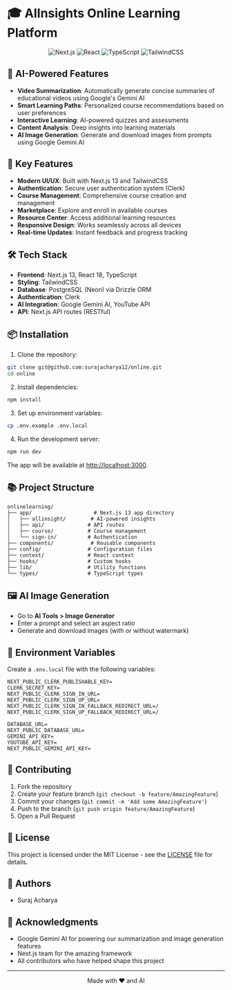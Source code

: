 # 🎓 AIInsights Online Learning Platform

<div align="center">
  <img src="https://img.shields.io/badge/Next.js-13-black?style=for-the-badge&logo=next.js&logoColor=white" alt="Next.js"/>
  <img src="https://img.shields.io/badge/React-18-blue?style=for-the-badge&logo=react&logoColor=white" alt="React"/>
  <img src="https://img.shields.io/badge/TypeScript-5-blue?style=for-the-badge&logo=typescript&logoColor=white" alt="TypeScript"/>
  <img src="https://img.shields.io/badge/TailwindCSS-3-38B2AC?style=for-the-badge&logo=tailwind-css&logoColor=white" alt="TailwindCSS"/>
</div>

## 🤖 AI-Powered Features

- **Video Summarization**: Automatically generate concise summaries of educational videos using Google's Gemini AI
- **Smart Learning Paths**: Personalized course recommendations based on user preferences
- **Interactive Learning**: AI-powered quizzes and assessments
- **Content Analysis**: Deep insights into learning materials
- **AI Image Generation**: Generate and download images from prompts using Google Gemini AI

## 🚀 Key Features

- **Modern UI/UX**: Built with Next.js 13 and TailwindCSS
- **Authentication**: Secure user authentication system (Clerk)
- **Course Management**: Comprehensive course creation and management
- **Marketplace**: Explore and enroll in available courses
- **Resource Center**: Access additional learning resources
- **Responsive Design**: Works seamlessly across all devices
- **Real-time Updates**: Instant feedback and progress tracking

## 🛠️ Tech Stack

- **Frontend**: Next.js 13, React 18, TypeScript
- **Styling**: TailwindCSS
- **Database**: PostgreSQL (Neon) via Drizzle ORM
- **Authentication**: Clerk
- **AI Integration**: Google Gemini AI, YouTube API
- **API**: Next.js API routes (RESTful)

## 📦 Installation

1. Clone the repository:

```bash
git clone git@github.com:surajacharya12/online.git
cd online
```

2. Install dependencies:

```bash
npm install
```

3. Set up environment variables:

```bash
cp .env.example .env.local
```

4. Run the development server:

```bash
npm run dev
```

The app will be available at [http://localhost:3000](http://localhost:3000).

## 📚 Project Structure

```
onlinelearning/
├── app/                    # Next.js 13 app directory
│   ├── allinsight/        # AI-powered insights
│   ├── api/              # API routes
│   ├── course/           # Course management
│   └── sign-in/          # Authentication
├── components/            # Reusable components
├── config/               # Configuration files
├── context/              # React context
├── hooks/                # Custom hooks
├── lib/                  # Utility functions
└── types/                # TypeScript types
```

## 🖼️ AI Image Generation

- Go to **AI Tools > Image Generator**
- Enter a prompt and select an aspect ratio
- Generate and download images (with or without watermark)

## 🔧 Environment Variables

Create a `.env.local` file with the following variables:

```env
NEXT_PUBLIC_CLERK_PUBLISHABLE_KEY=
CLERK_SECRET_KEY=
NEXT_PUBLIC_CLERK_SIGN_IN_URL=
NEXT_PUBLIC_CLERK_SIGN_UP_URL=
NEXT_PUBLIC_CLERK_SIGN_IN_FALLBACK_REDIRECT_URL=/
NEXT_PUBLIC_CLERK_SIGN_UP_FALLBACK_REDIRECT_URL=/

DATABASE_URL=
NEXT_PUBLIC_DATABASE_URL=
GEMINI_API_KEY=
YOUTUBE_API_KEY=
NEXT_PUBLIC_GEMINI_API_KEY=
```

## 🤝 Contributing

1. Fork the repository
2. Create your feature branch (`git checkout -b feature/AmazingFeature`)
3. Commit your changes (`git commit -m 'Add some AmazingFeature'`)
4. Push to the branch (`git push origin feature/AmazingFeature`)
5. Open a Pull Request

## 📝 License

This project is licensed under the MIT License - see the [LICENSE](LICENSE) file for details.

## 👥 Authors

- Suraj Acharya

## 🙏 Acknowledgments

- Google Gemini AI for powering our summarization and image generation features
- Next.js team for the amazing framework
- All contributors who have helped shape this project

---

<div align="center">
  Made with ❤️ and AI
</div>
